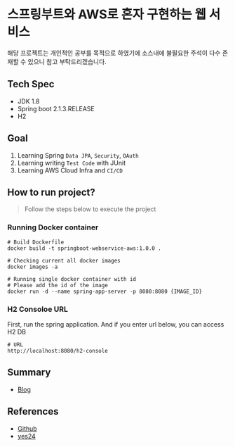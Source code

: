 # 스프링부트와 AWS로 혼자 구현하는 웹 서비스

해당 프로젝트는 개인적인 공부를 목적으로 하였기에 소스내에 
불필요한 주석이 다수 존재할 수 있으니 참고 부탁드리겠습니다.

## Tech Spec

- JDK 1.8
- Spring boot 2.1.3.RELEASE 
- H2

## Goal

1. Learning Spring `Data JPA`, `Security`, `OAuth`
2. Learning writing `Test Code` with JUnit
3. Learning AWS Cloud Infra and `CI/CD`

## How to run project?

> Follow the steps below to execute the project

### Running Docker container 

```shell
# Build Dockerfile
docker build -t springboot-webservice-aws:1.0.0 .
```

```shell
# Checking current all docker images
docker images -a
```

```shell
# Running single docker container with id
# Please add the id of the image
docker run -d --name spring-app-server -p 8080:8080 {IMAGE_ID}
```

### H2 Consoloe URL

First, run the spring application. 
And if you enter url below, you can access H2 DB

```
# URL
http://localhost:8080/h2-console
```

## Summary

- [Blog](https://chipped-moat-7da.notion.site/AWS-dd2df40406fd45b4bcf5f09dd693dbe6)

## References

- [Github](https://github.com/jojoldu/freelec-springboot2-webservice)
- [yes24](http://www.yes24.com/Product/Goods/83849117)
